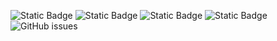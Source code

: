 ![Static Badge](https://img.shields.io/badge/blacklists-61-000000) ![Static Badge](https://img.shields.io/badge/blacklisted-3021870-cc0000) ![Static Badge](https://img.shields.io/badge/whitelisted-2251-00CC00) ![Static Badge](https://img.shields.io/badge/streaming_blacklist-28107-000000) ![GitHub issues](https://img.shields.io/github/issues/fabriziosalmi/blacklists)
